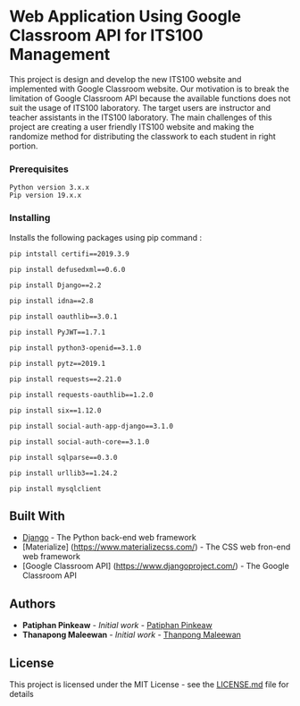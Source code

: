 # Web Application Using Google Classroom API for ITS100 Management

This project is design and develop the new ITS100 website and implemented with Google Classroom website. Our motivation is to break the limitation of Google Classroom API because the available functions does not suit the usage of ITS100 laboratory. The target users are instructor and teacher assistants in the ITS100 laboratory. The main challenges of this project are creating a user friendly ITS100 website and making the randomize method for distributing the classwork to each student in right portion.



### Prerequisites



```
Python version 3.x.x
Pip version 19.x.x
```

### Installing
Installs the following packages using pip command :


```
pip intstall certifi==2019.3.9
```

```
pip install defusedxml==0.6.0
```

```
pip install Django==2.2
```

```
pip install idna==2.8
```
```
pip install oauthlib==3.0.1 
```
```
pip install PyJWT==1.7.1
```
```
pip install python3-openid==3.1.0
```
```
pip install pytz==2019.1
```
```
pip install requests==2.21.0
```
```
pip install requests-oauthlib==1.2.0
```
```
pip install six==1.12.0
```
```
pip install social-auth-app-django==3.1.0
```
```
pip install social-auth-core==3.1.0
```
```
pip install sqlparse==0.3.0
```
```
pip install urllib3==1.24.2
```
```
pip install mysqlclient
```

## Built With
* [Django](https://www.djangoproject.com/) - The Python back-end web framework
* [Materialize] (https://www.materializecss.com/) - The CSS web fron-end web framework
* [Google Classroom API] (https://www.djangoproject.com/) - The Google Classroom API 


## Authors

* **Patiphan Pinkeaw** - *Initial work* - [Patiphan Pinkeaw](https://github.com/boycatbay)
* **Thanapong Maleewan** - *Initial work* - [Thanpong Maleewan](https://github.com/poom12452)



## License

This project is licensed under the MIT License - see the [LICENSE.md](LICENSE.md) file for details


